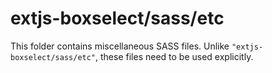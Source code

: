 # extjs-boxselect/sass/etc

This folder contains miscellaneous SASS files. Unlike `"extjs-boxselect/sass/etc"`, these files
need to be used explicitly.
